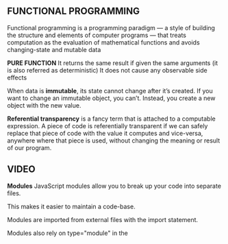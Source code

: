 ## FUNCTIONAL PROGRAMMING

Functional programming is a programming paradigm — a style of building the structure and elements of computer programs — that treats computation as the evaluation of mathematical functions and avoids changing-state and mutable data

**PURE FUNCTION**
It returns the same result if given the same arguments (it is also referred as deterministic)
It does not cause any observable side effects

When data is **immutable**, its state cannot change after it’s created. If you want to change an immutable object, you can’t. Instead, you create a new object with the new value.

**Referential transparency** is a fancy term that is attached to a computable expression. A piece of code is referentially transparent if we can safely replace that piece of code with the value it computes and vice-versa, anywhere where that piece is used, without changing the meaning or result of our program.

## VIDEO

**Modules**
JavaScript modules allow you to break up your code into separate files.

This makes it easier to maintain a code-base.

Modules are imported from external files with the import statement.

Modules also rely on type="module" in the <script> tag.

**require()** statement basically reads a JavaScript file, executes it, and then proceeds to return the export object. require() statement not only allows to add built-in core NodeJS modules but also community-based and local modules.

## THINGS I WANT TO KNOW
